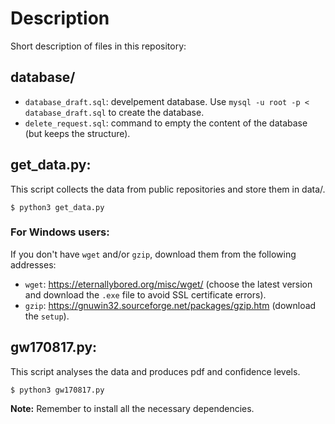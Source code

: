 # Description 

Short description of files in this repository:

## database/

- `database_draft.sql`: develpement database. Use `mysql -u root -p < database_draft.sql` to create the database.
- `delete_request.sql`: command to empty the content of the database (but keeps the structure).

## get_data.py:

This script collects the data from public repositories and store them in data/. 

`$ python3 get_data.py`

### For Windows users:

If you don't have `wget` and/or `gzip`, download them from the following addresses: 

- `wget`: https://eternallybored.org/misc/wget/ (choose the latest version and download the `.exe` file to avoid SSL certificate errors).
- `gzip`: https://gnuwin32.sourceforge.net/packages/gzip.htm (download the `setup`).

## gw170817.py:

This script analyses the data and produces pdf and confidence levels.

`$ python3 gw170817.py`

**Note:** Remember to install all the necessary dependencies.
